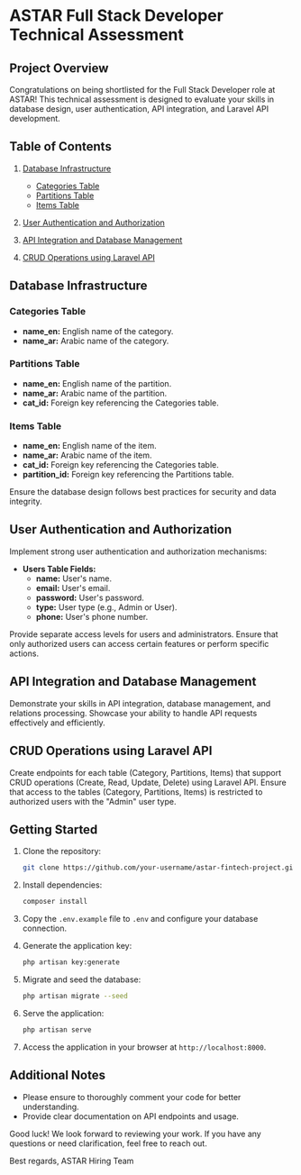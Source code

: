 # ASTAR Full Stack Developer Technical Assessment

## Project Overview

Congratulations on being shortlisted for the Full Stack Developer role at ASTAR! This technical assessment is designed to evaluate your skills in database design, user authentication, API integration, and Laravel API development.

## Table of Contents

1. [Database Infrastructure](#database-infrastructure)
   - [Categories Table](#categories-table)
   - [Partitions Table](#partitions-table)
   - [Items Table](#items-table)

2. [User Authentication and Authorization](#user-authentication-and-authorization)

3. [API Integration and Database Management](#api-integration-and-database-management)

4. [CRUD Operations using Laravel API](#crud-operations-using-laravel-api)

## Database Infrastructure

### Categories Table

- **name_en:** English name of the category.
- **name_ar:** Arabic name of the category.

### Partitions Table

- **name_en:** English name of the partition.
- **name_ar:** Arabic name of the partition.
- **cat_id:** Foreign key referencing the Categories table.

### Items Table

- **name_en:** English name of the item.
- **name_ar:** Arabic name of the item.
- **cat_id:** Foreign key referencing the Categories table.
- **partition_id:** Foreign key referencing the Partitions table.

Ensure the database design follows best practices for security and data integrity.

## User Authentication and Authorization

Implement strong user authentication and authorization mechanisms:

- **Users Table Fields:**
  - **name:** User's name.
  - **email:** User's email.
  - **password:** User's password.
  - **type:** User type (e.g., Admin or User).
  - **phone:** User's phone number.

Provide separate access levels for users and administrators. Ensure that only authorized users can access certain features or perform specific actions.

## API Integration and Database Management

Demonstrate your skills in API integration, database management, and relations processing. Showcase your ability to handle API requests effectively and efficiently.

## CRUD Operations using Laravel API

Create endpoints for each table (Category, Partitions, Items) that support CRUD operations (Create, Read, Update, Delete) using Laravel API. Ensure that access to the tables (Category, Partitions, Items) is restricted to authorized users with the "Admin" user type.

## Getting Started

1. Clone the repository:

   ```bash
   git clone https://github.com/your-username/astar-fintech-project.git
   ```

2. Install dependencies:

   ```bash
   composer install
   ```

3. Copy the `.env.example` file to `.env` and configure your database connection.

4. Generate the application key:

   ```bash
   php artisan key:generate
   ```

5. Migrate and seed the database:

   ```bash
   php artisan migrate --seed
   ```

6. Serve the application:

   ```bash
   php artisan serve
   ```

7. Access the application in your browser at `http://localhost:8000`.

## Additional Notes

- Please ensure to thoroughly comment your code for better understanding.
- Provide clear documentation on API endpoints and usage.

Good luck! We look forward to reviewing your work. If you have any questions or need clarification, feel free to reach out.

Best regards,
ASTAR Hiring Team